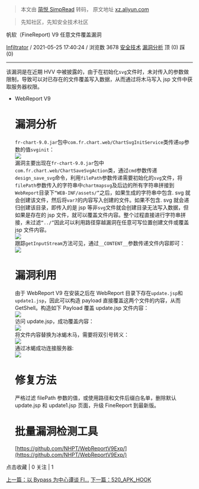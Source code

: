 > 本文由 [简悦 SimpRead](http://ksria.com/simpread/) 转码， 原文地址 [xz.aliyun.com](https://xz.aliyun.com/t/9578)

> 先知社区，先知安全技术社区

帆软（FineReport) V9 任意文件覆盖漏洞

[Infiltrator](https://xz.aliyun.com/u/36241) / 2021-05-25 17:40:24 / 浏览数 3678 [安全技术](https://xz.aliyun.com/tab/1) [漏洞分析](https://xz.aliyun.com/node/1) 顶 (0) 踩 (0)

* * *

该漏洞是在近期 HVV 中被披露的，由于在初始化`svg`文件时，未对传入的参数做限制，导致可以对已存在的文件覆盖写入数据，从而通过将木马写入 jsp 文件中获取服务器权限。

*   WebReport V9  
    # 漏洞分析  
    `fr-chart-9.0.jar`包中`com.fr.chart.web/ChartSvgInitService`类传递`op`参数的值`svginit`：  
    [![](https://xzfile.aliyuncs.com/media/upload/picture/20210517145921-6834256c-b6dd-1.png)](https://xzfile.aliyuncs.com/media/upload/picture/20210517145921-6834256c-b6dd-1.png)  
    漏洞主要出现在`fr-chart-9.0.jar`包中`com.fr.chart.web/ChartSaveSvgAction`类，通过`cmd`参数传递`design_save_svg`命令，利用`filePath`参数传递需要初始化的`svg`文件，将`filePath`参数传入的字符串中`chartmapsvg`及后边的所有字符串拼接到`WebReport`目录下`“WEB-INF/assets/”`之后，如果生成的字符串中包含. svg 就会创建该文件，然后将`var7`的内容写入创建的文件。如果不包含. svg 就会递归创建该目录，即传入的是 jsp 等非`svg`文件就会创建目录无法写入数据，但如果是存在的 jsp 文件，就可以覆盖文件内容。整个过程直接进行字符串拼接，未过滤`“../”`因此可以利用路径穿越漏洞在任意可写位置创建文件或覆盖 jsp 文件内容。  
    [![](https://xzfile.aliyuncs.com/media/upload/picture/20210517150001-7ff4119e-b6dd-1.png)](https://xzfile.aliyuncs.com/media/upload/picture/20210517150001-7ff4119e-b6dd-1.png)  
    跟踪`getInputStream`方法可见，通过`__CONTENT__`参数传递文件内容即可：  
    [![](https://xzfile.aliyuncs.com/media/upload/picture/20210517150012-86c33888-b6dd-1.png)](https://xzfile.aliyuncs.com/media/upload/picture/20210517150012-86c33888-b6dd-1.png)  
    # 漏洞利用  
    由于 WebReport V9 在安装之后在 WebReport 目录下存在`update.jsp`和`update1.jsp`，因此可以构造 payload 直接覆盖这两个文件的内容，从而 GetShell。构造如下 Payload 覆盖 update.jsp 文件内容：  
    [![](https://xzfile.aliyuncs.com/media/upload/picture/20210517150022-8c59318a-b6dd-1.png)](https://xzfile.aliyuncs.com/media/upload/picture/20210517150022-8c59318a-b6dd-1.png)  
    访问 update.jsp，成功覆盖内容：  
    [![](https://xzfile.aliyuncs.com/media/upload/picture/20210517150034-93df76c6-b6dd-1.png)](https://xzfile.aliyuncs.com/media/upload/picture/20210517150034-93df76c6-b6dd-1.png)  
    将文件内容替换为冰蝎木马，需要将双引号转义：  
    [![](https://xzfile.aliyuncs.com/media/upload/picture/20210517150045-99f41396-b6dd-1.png)](https://xzfile.aliyuncs.com/media/upload/picture/20210517150045-99f41396-b6dd-1.png)  
    通过冰蝎成功连接服务器:  
    [![](https://xzfile.aliyuncs.com/media/upload/picture/20210517150053-9ef5a24c-b6dd-1.png)](https://xzfile.aliyuncs.com/media/upload/picture/20210517150053-9ef5a24c-b6dd-1.png)  
    # 修复方法  
    严格过滤 filePath 参数的值，或使用路径和文件后缀白名单，删除默认 update.jsp 和 update1.jsp 页面，升级 FineReport 到最新版。  
    # 批量漏洞检测工具  
    [https://github.com/NHPT/WebReportV9Exp/](https://github.com/NHPT/WebReportV9Exp/)

点击收藏 | 0 关注 | 1

[上一篇：以 Bypass 为中心谭谈 Fl...](https://xz.aliyun.com/t/9584 "以 Bypass 为中心谭谈 Flask-jinja2 SSTI 的利用") [下一篇：520_APK_HOOK](https://xz.aliyun.com/t/9588 "520_APK_HOOK")